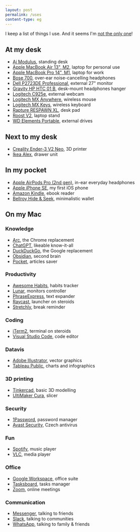 ```yaml
---
layout: post
permalink: /uses
content-type: eg
---
```


I keep a list of things I use. And it seems I'm [not the only one](https://uses.tech/)!

## At my desk
- [Aj Modulus](https://www.ajproducts.co.uk/office-conference/tables-desks/sit-stand-desks/straight-desks/standing-desk-165535-165567), standing desk
- [Apple MacBook Air 13", M2](https://www.apple.com/uk/macbook-air/), laptop for personal use
- [Apple MacBook Pro 14", M1](https://www.apple.com/uk/macbook-pro/), laptop for work
- [Bose 700](https://www.bose.com/en_us/products/headphones/noise_cancelling_headphones/noise-cancelling-headphones-700.html), over-ear noise-cancelling headphones
- [Dell P2723DE Professional](https://www.dell.com/en-uk/shop/dell-27-usb-c-hub-monitor-p2723de/apd/210-bdeh/monitors-monitor-accessories), external 27" monitor
- [Gravity HP HTC 01 B](https://www.gravitystands.com/en/products/accessories/11732/hp-htc-01-b), desk-mount headphones hanger
- [Logitech C925e](https://www.logitech.com/en-us/products/webcams/c925e-business-webcam.960-001075.html), external webcam
- [Logitech MX Anywhere](https://www.logitech.com/en-us/products/mice/mx-anywhere-3.html), wireless mouse
- [Logitech MX Keys](https://www.logitech.com/en-us/products/keyboards/mx-keys-wireless-keyboard.920-009418.html), wireless keyboard
- [Rapture RESPAWN XL](https://www.alza.cz/EN/rapture-respawn-xl-black-d6900120.htm?o=1), desk pad
- [Roost V2](https://www.therooststand.com/collections/roost-laptop-stand/products/roost-laptop-stand), laptop stand
- [WD Elements Portable](https://www.westerndigital.com/products/portable-drives/wd-elements-portable-usb-3-0-hdd), external drives

## Next to my desk
- [Creality Ender-3 V2 Neo](https://www.creality.com/products/ender-3-v2-neo-3d-printer), 3D printer
- [Ikea Alex](https://www.ikea.com/us/en/p/alex-drawer-unit-white-00473546/), drawer unit

## In my pocket
- [Apple AirPods Pro (2nd gen)](https://www.apple.com/airpods-pro/), in-ear everyday headphones
- [Apple iPhone SE](https://www.apple.com/iphone-se/), my first iOS phone
- [Amazon Kindle](https://www.amazon.com/dp/B07978J597/), ebook reader
- [Bellroy Hide & Seek](https://bellroy.com/products/hide-and-seek-wallet/leather_rfid_hi/black), minimalistic wallet

## On my Mac

### Knowledge
- [Arc](https://arc.net/), the Chrome replacement
- [ChatGPT](https://chat.openai.com/), likeable know-it-all
- [DuckDuckGo](https://duckduckgo.com/), the Google replacement
- [Obsidian](https://obsidian.md/), second brain
- [Pocket](https://getpocket.com/), articles saver

### Productivity
- [Awesome Habits](https://www.awesome-habits.com/), habits tracker
- [Lunar](https://lunar.fyi/), monitors controller
- [PhraseExpress](https://www.phraseexpress.com/), text expander
- [Raycast](https://www.raycast.com/), launcher on steroids
- [Stretchly](https://hovancik.net/stretchly/), break reminder

### Coding
- [iTerm2](https://iterm2.com/), terminal on steroids
- [Visual Studio Code](https://code.visualstudio.com/), code editor

### Datavis
- [Adobe Illustrator](https://www.adobe.com/products/illustrator.html), vector graphics
- [Tableau Public](https://public.tableau.com/en-us/s/download), charts and infographics

### 3D printing
- [Tinkercad](https://www.tinkercad.com/dashboard), basic 3D modelling
- [UltiMaker Cura](https://ultimaker.com/software/ultimaker-cura/), slicer

### Security
- [1Password](https://1password.com/), password manager
- [Avast Security](https://www.avast.com/cs-cz/index#mac), Czech antivirus

### Fun
- [Spotify](https://open.spotify.com/), music player
- [VLC](https://www.videolan.org/vlc/), media player

### Office
- [Google Workspace](https://workspace.google.com/), office suite
- [Tasksboard](https://tasksboard.com/), tasks manager
- [Zoom](https://zoom.us/), online meetings

### Communication
- [Messenger](https://www.messenger.com/), talking to friends
- [Slack](https://slack.com/), talking to communities
- [WhatsApp](https://www.whatsapp.com/), talking to family & friends
